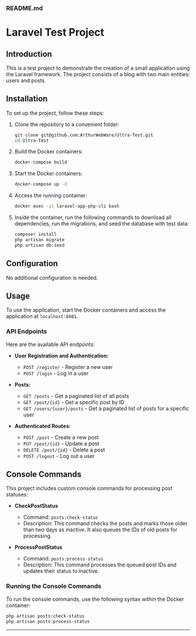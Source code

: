### README.md

# Laravel Test Project

## Introduction

This is a test project to demonstrate the creation of a small application using the Laravel framework. The project consists of a blog with two main entities: users and posts.

## Installation

To set up the project, follow these steps:

1. Clone the repository to a convenient folder:
    ```bash
    git clone git@github.com:ArthurWebWare/Ultra-Test.git
    cd Ultra-Test
    ```

2. Build the Docker containers:
    ```bash
    docker-compose build
    ```

3. Start the Docker containers:
    ```bash
    docker-compose up -d
    ```

4. Access the running container:
    ```bash
    docker exec -it laravel-app-php-cli bash
    ```

5. Inside the container, run the following commands to download all dependencies, run the migrations, and seed the database with test data:
    ```bash
    composer install
    php artisan migrate
    php artisan db:seed
    ```

## Configuration

No additional configuration is needed.

## Usage

To use the application, start the Docker containers and access the application at `localhost:8081`.

### API Endpoints

Here are the available API endpoints:

- **User Registration and Authentication:**
    - `POST /register` - Register a new user
    - `POST /login` - Log in a user

- **Posts:**
    - `GET /posts` - Get a paginated list of all posts
    - `GET /post/{id}` - Get a specific post by ID
    - `GET /users/{user}/posts` - Get a paginated list of posts for a specific user

- **Authenticated Routes:**
    - `POST /post` - Create a new post
    - `PUT /post/{id}` - Update a post
    - `DELETE /post/{id}` - Delete a post
    - `POST /logout` - Log out a user

## Console Commands

This project includes custom console commands for processing post statuses:

- **CheckPostStatus**
    - Command: `posts:check-status`
    - Description: This command checks the posts and marks those older than two days as inactive. It also queues the IDs of old posts for processing.

- **ProcessPostStatus**
    - Command: `posts:process-status`
    - Description: This command processes the queued post IDs and updates their status to inactive.

### Running the Console Commands

To run the console commands, use the following syntax within the Docker container:

```bash
php artisan posts:check-status
php artisan posts:process-status
```

---

